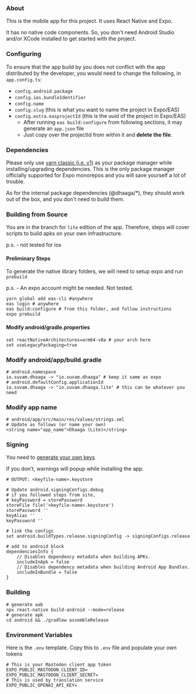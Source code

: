 ### About

This is the mobile app for this project. It uses React Native and Expo.

It has no native code components. So, you don't need Android Studio and/or
XCode installed to get started with the project.

### Configuring

To ensure that the app build by you does not conflict with
the app distributed by the developer, you would need to change the following,
in `app.config.ts`:

- `config.android.package`
- `config.ios.bundleIdentifier`
- `config.name`
- `config.slug` (this is what you want to name the project in Expo/EAS)
- `config.extra.easprojectId` (this is the uuid of the project in Expo/EAS)
    - After running `eas build:configure` from following sections, it may
      generate an `app.json` file
    - Just copy over the projectId from within it and **delete the file**.

### Dependencies

Please only use [yarn classic (i.e. v1)](https://classic.yarnpkg.com) as your
package manager while installing/upgrading dependencies. This is the only
package manager officially supported for Expo monorepos and you will
save yourself a lot of trouble.

As for the internal package dependencies (@dhaaga/*), they should work out
of the box, and you don't need to build them.

### Building from Source

You are in the branch for `lite` edition of the app.
Therefore, steps will cover scripts to build apks
on your own infrastructure.

p.s. - not tested for ios

#### Preliminary Steps

To generate the native library folders, we will need to
setup expo and run `prebuild`

p.s. - An expo account might be needed. Not tested.

```shell
yarn global add eas-cli #anywhere
eas login # anywhere
eas build:configure # from this folder, and follow instructions
expo prebuild
```

#### Modify android/gradle.properties

```shell
set reactNativeArchitectures=arm64-v8a # your arch here
set useLegacyPackaging=true
```

### Modify android/app/build.gradle

```shell
# android.namespace
io.suvam.dhaaga -> "io.suvam.dhaaga" # keep it same as expo
# android.defaultConfig.applicationId
io.suvam.dhaaga -> "io.suvam.dhaaga.lite" # this can be whatever you need
```

### Modify app name

```shell
# android/app/src/main/res/values/strings.xml
# Update as follows (or name your own)
<string name="app_name">Dhaaga (Lite)</string>

```

### Signing

You need
to [generate your own keys]( https://reactnative.dev/docs/signed-apk-android)

If you don't, warnings will popup while installing the app.

```shell
# OUTPUT: <keyfile-name>.keystore

# Update android.signingConfigs.debug
# if you followed steps from site,
# keyPassword = storePassword
storeFile file('<keyfile-name>.keystore')
storePassword ''
keyAlias ''
keyPassword ''

# link the configs
set android.buildTypes.release.signingConfig -> signingConfigs.release
            
# add to android block
dependenciesInfo {
    // Disables dependency metadata when building APKs.
    includeInApk = false
    // Disables dependency metadata when building Android App Bundles.
    includeInBundle = false
}
```

### Building

```shell
# generate aab
npx react-native build-android --mode=release
# generate apk
cd android && ./gradlew assembleRelease
```

### Environment Variables

Here is the `.env` template. Copy this to `.env` file and populate your own
tokens

```shell
# This is your Mastodon client app token
EXPO_PUBLIC_MASTODON_CLIENT_ID=
EXPO_PUBLIC_MASTODON_CLIENT_SECRET=
# This is used by translation service
EXPO_PUBLIC_OPENAI_API_KEY=
```